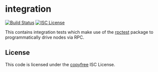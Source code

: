 integration
===========

[![Build Status](https://travis-ci.org/metasv/bsvd.png?branch=master)](https://travis-ci.org/metasv/bsvd)
[![ISC License](http://img.shields.io/badge/license-ISC-blue.svg)](http://copyfree.org)

This contains integration tests which make use of the
[rpctest](https://github.com/metasv/bsvd/tree/master/integration/rpctest)
package to programmatically drive nodes via RPC.

## License

This code is licensed under the [copyfree](http://copyfree.org) ISC License.
